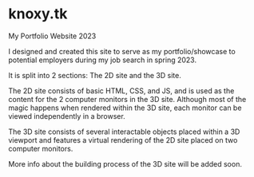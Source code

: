 # knoxy.tk
My Portfolio Website 2023


I designed and created this site to serve as my portfolio/showcase to potential employers during my job search in spring 2023.

It is split into 2 sections: The 2D site and the 3D site.

The 2D site consists of basic HTML, CSS, and JS, and is used as the content for the 2 computer monitors in the 3D site. Although most of the magic happens when rendered within the 3D site, each monitor can be viewed independently in a browser.

The 3D site consists of several interactable objects placed within a 3D viewport and features a virtual rendering of the 2D site placed on two computer monitors.

More info about the building process of the 3D site will be added soon.
